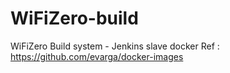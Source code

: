 # WiFiZero-build
WiFiZero Build system - Jenkins slave docker
Ref : https://github.com/evarga/docker-images
